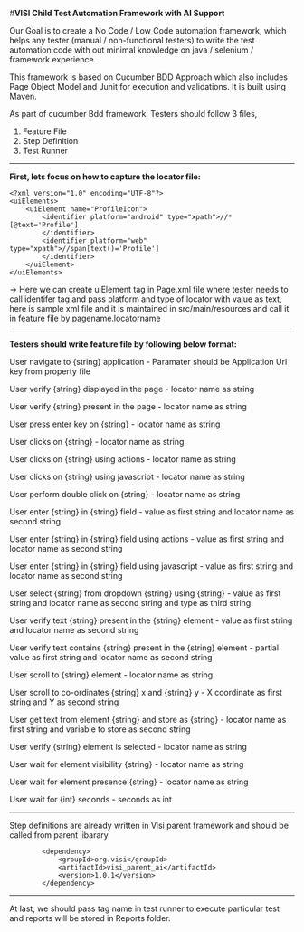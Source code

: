 #**VISI Child Test Automation Framework with AI Support**

Our Goal is to create a No Code / Low Code automation framework, which helps any tester (manual / non-functional testers) to write the test automation code with out minimal knowledge on java / selenium / framework experience.

This framework is based on Cucumber BDD Approach which also includes Page Object Model and Junit for execution and validations. It is built using Maven.

As part of cucumber Bdd framework:
Testers should follow 3 files,
  1. Feature File
  2. Step Definition
  3. Test Runner

-------------------------------------------------------------

**First, lets focus on how to capture the locator file:**
```
<?xml version="1.0" encoding="UTF-8"?>
<uiElements>
	<uiElement name="ProfileIcon">
		<identifier platform="android" type="xpath">//*[@text='Profile']
		</identifier>
		<identifier platform="web" type="xpath">//span[text()='Profile']
		</identifier>
	</uiElement>
</uiElements>
```

-> Here we can create uiElement tag in Page.xml file where tester needs to call identifer tag and pass platform and type of locator with value as text, here is sample xml file and it is maintained in src/main/resources and call it in feature file by pagename.locatorname

-------------------------------------------------------------

**Testers should write feature file by following below format:**

User navigate to {string} application                                       - Paramater should be Application Url key from property file

User verify {string} displayed in the page                                  - locator name as string

User verify {string} present in the page                                    - locator name as string

User press enter key on {string}                                            - locator name as string

User clicks on {string}                                                     - locator name as string 

User clicks on {string} using actions                                       - locator name as string

User clicks on {string} using javascript                                    - locator name as string

User perform double click on {string}                                       - locator name as string 

User enter {string} in {string} field                                       - value as first string and locator name as second string

User enter {string} in {string} field using actions                         - value as first string and locator name as second string

User enter {string} in {string} field using javascript                      - value as first string and locator name as second string

User select {string} from dropdown {string} using {string}                  - value as first string and locator name as second string and type as third string

User verify text {string} present in the {string} element 		    - value as first string and locator name as second string

User verify text contains {string} present in the {string} element	    - partial value as first string and locator name as second string

User scroll to {string} element						    - locator name as string 

User scroll to co-ordinates {string} x and {string} y			    - X coordinate as first string and Y as second string

User get text from element {string} and store as {string}		    - locator name as first string and variable to store as second string

User verify {string} element is selected				    - locator name as string 

User wait for element visibility {string}				    - locator name as string 

User wait for element presence {string}					    - locator name as string 

User wait for {int} seconds						    - seconds as int


-------------------------------------------------------------

Step definitions are already written in Visi parent framework and should be called from parent libarary

```
		<dependency>
			<groupId>org.visi</groupId>
			<artifactId>visi_parent_ai</artifactId>
			<version>1.0.1</version>
		</dependency>
```

-------------------------------------------------------------

At last, we should pass tag name in test runner to execute particular test and reports will be stored in Reports folder.

